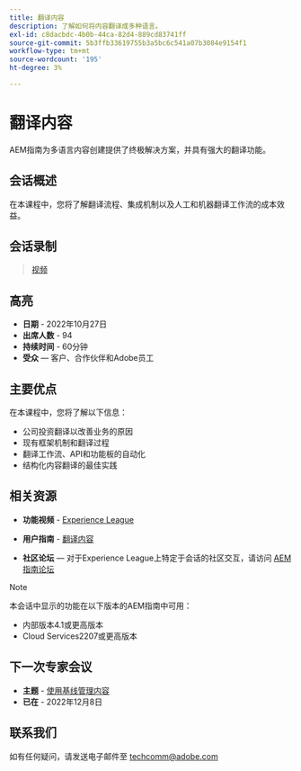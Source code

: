 ```yaml
---
title: 翻译内容
description: 了解如何将内容翻译成多种语言。
exl-id: c8dacbdc-4b0b-44ca-82d4-889cd83741ff
source-git-commit: 5b3ffb33619755b3a5bc6c541a07b3084e9154f1
workflow-type: tm+mt
source-wordcount: '195'
ht-degree: 3%

---
```


# 翻译内容

AEM指南为多语言内容创建提供了终极解决方案，并具有强大的翻译功能。

## 会话概述

在本课程中，您将了解翻译流程、集成机制以及人工和机器翻译工作流的成本效益。

## 会话录制

>[视频](https://video.tv.adobe.com/v/3414140/translation-aem-guides?quality=12&learn=on)

## 高亮

- **日期** - 2022年10月27日
- **出席人数** - 94
- **持续时间** - 60分钟
- **受众**  — 客户、合作伙伴和Adobe员工

## 主要优点

在本课程中，您将了解以下信息：
- 公司投资翻译以改善业务的原因
- 现有框架机制和翻译过程
- 翻译工作流、API和功能板的自动化
- 结构化内容翻译的最佳实践

## 相关资源

- **功能视频** -  [Experience League](https://experienceleague.adobe.com/docs/experience-manager-guides-learn/videos/advanced-user-guide/overview.html?lang=en)

- **用户指南** - [翻译内容](https://help.adobe.com/en_US/xml-documentation-for-adobe-experience-manager/index.html#t=DXML-master-map%2Ftranslation.html)

- **社区论坛**  — 对于Experience League上特定于会话的社区交互，请访问 [AEM指南论坛](https://experienceleaguecommunities.adobe.com/t5/experience-manager-guides/bd-p/xml-documentation-discussions)

>[!NOTE]
>
> 本会话中显示的功能在以下版本的AEM指南中可用：
> - 内部版本4.1或更高版本
> - Cloud Services2207或更高版本


## 下一次专家会议

- **主题** - [使用基线管理内容](baselines-dec22.md)
- **已在** - 2022年12月8日

## 联系我们

如有任何疑问，请发送电子邮件至 <techcomm@adobe.com>
